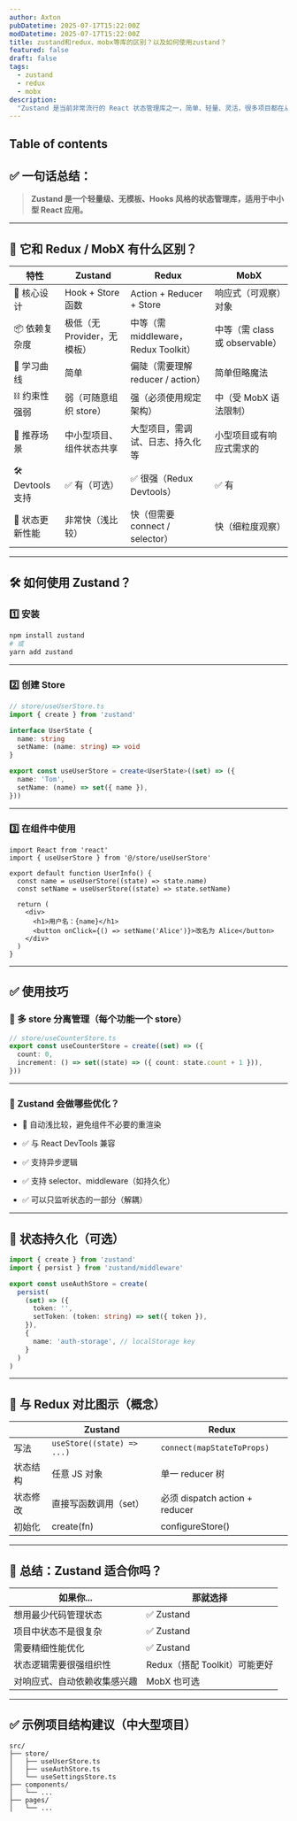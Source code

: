```yaml
---
author: Axton
pubDatetime: 2025-07-17T15:22:00Z
modDatetime: 2025-07-17T15:22:00Z
title: zustand和redux、mobx等库的区别？以及如何使用zustand？
featured: false
draft: false
tags:
  - zustand
  - redux
  - mobx
description:
  "Zustand 是当前非常流行的 React 状态管理库之一，简单、轻量、灵活，很多项目都在从 Redux 或 MobX 迁移到它。"
---
```


## Table of contents

## ✅ 一句话总结：

> **Zustand 是一个轻量级、无模板、Hooks 风格的状态管理库，适用于中小型 React 应用。**

---

## 🧠 它和 Redux / MobX 有什么区别？

|特性|Zustand|Redux|MobX|
|---|---|---|---|
|🧱 核心设计|Hook + Store 函数|Action + Reducer + Store|响应式（可观察）对象|
|📦 依赖复杂度|极低（无 Provider，无模板）|中等（需 middleware，Redux Toolkit）|中等（需 class 或 observable）|
|🧠 学习曲线|简单|偏陡（需要理解 reducer / action）|简单但略魔法|
|⛓️ 约束性强弱|弱（可随意组织 store）|强（必须使用规定架构）|中（受 MobX 语法限制）|
|🧩 推荐场景|中小型项目、组件状态共享|大型项目，需调试、日志、持久化等|小型项目或有响应式需求的|
|🛠 Devtools 支持|✅ 有（可选）|✅ 很强（Redux Devtools）|✅ 有|
|🔁 状态更新性能|非常快（浅比较）|快（但需要 connect / selector）|快（细粒度观察）|

---

## 🛠 如何使用 Zustand？

### 1️⃣ 安装

```bash
npm install zustand
# 或
yarn add zustand
```

---

### 2️⃣ 创建 Store

```ts
// store/useUserStore.ts
import { create } from 'zustand'

interface UserState {
  name: string
  setName: (name: string) => void
}

export const useUserStore = create<UserState>((set) => ({
  name: 'Tom',
  setName: (name) => set({ name }),
}))
```

---

### 3️⃣ 在组件中使用

```tsx
import React from 'react'
import { useUserStore } from '@/store/useUserStore'

export default function UserInfo() {
  const name = useUserStore((state) => state.name)
  const setName = useUserStore((state) => state.setName)

  return (
    <div>
      <h1>用户名：{name}</h1>
      <button onClick={() => setName('Alice')}>改名为 Alice</button>
    </div>
  )
}
```

---

## ✅ 使用技巧

### 🧩 多 store 分离管理（每个功能一个 store）

```ts
// store/useCounterStore.ts
export const useCounterStore = create((set) => ({
  count: 0,
  increment: () => set((state) => ({ count: state.count + 1 })),
}))
```

---

### 🧠 Zustand 会做哪些优化？

- 🔁 自动浅比较，避免组件不必要的重渲染
    
- ✅ 与 React DevTools 兼容
    
- ✅ 支持异步逻辑
    
- ✅ 支持 selector、middleware（如持久化）
    
- ✅ 可以只监听状态的一部分（解耦）
    

---

## 🌟 状态持久化（可选）

```ts
import { create } from 'zustand'
import { persist } from 'zustand/middleware'

export const useAuthStore = create(
  persist(
    (set) => ({
      token: '',
      setToken: (token: string) => set({ token }),
    }),
    {
      name: 'auth-storage', // localStorage key
    }
  )
)
```

---

## 🚀 与 Redux 对比图示（概念）

||Zustand|Redux|
|---|---|---|
|写法|`useStore((state) => ...)`|`connect(mapStateToProps)`|
|状态结构|任意 JS 对象|单一 reducer 树|
|状态修改|直接写函数调用（set）|必须 dispatch action + reducer|
|初始化|create(fn)|configureStore()|

---

## 📌 总结：Zustand 适合你吗？

|如果你...|那就选择|
|---|---|
|想用最少代码管理状态|✅ Zustand|
|项目中状态不是很复杂|✅ Zustand|
|需要精细性能优化|✅ Zustand|
|状态逻辑需要很强组织性|Redux（搭配 Toolkit）可能更好|
|对响应式、自动依赖收集感兴趣|MobX 也可选|

---

## ✅ 示例项目结构建议（中大型项目）

```
src/
├── store/
│   ├── useUserStore.ts
│   ├── useAuthStore.ts
│   └── useSettingsStore.ts
├── components/
│   └── ...
├── pages/
│   └── ...
```
